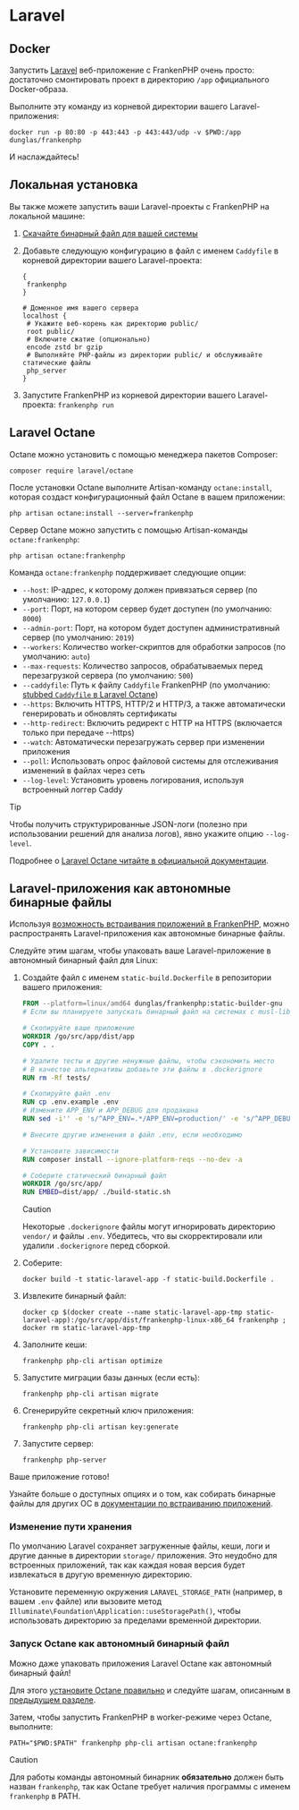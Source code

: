 # Laravel

## Docker

Запустить [Laravel](https://laravel.com) веб-приложение с FrankenPHP очень просто: достаточно смонтировать проект в директорию `/app` официального Docker-образа.

Выполните эту команду из корневой директории вашего Laravel-приложения:

```console
docker run -p 80:80 -p 443:443 -p 443:443/udp -v $PWD:/app dunglas/frankenphp
```

И наслаждайтесь!

## Локальная установка

Вы также можете запустить ваши Laravel-проекты с FrankenPHP на локальной машине:

1. [Скачайте бинарный файл для вашей системы](README.md#автономный-бинарный-файл)
2. Добавьте следующую конфигурацию в файл с именем `Caddyfile` в корневой директории вашего Laravel-проекта:

   ```caddyfile
   {
   	frankenphp
   }

   # Доменное имя вашего сервера
   localhost {
   	# Укажите веб-корень как директорию public/
   	root public/
   	# Включите сжатие (опционально)
   	encode zstd br gzip
   	# Выполняйте PHP-файлы из директории public/ и обслуживайте статические файлы
   	php_server
   }
   ```

3. Запустите FrankenPHP из корневой директории вашего Laravel-проекта: `frankenphp run`

## Laravel Octane

Octane можно установить с помощью менеджера пакетов Composer:

```console
composer require laravel/octane
```

После установки Octane выполните Artisan-команду `octane:install`, которая создаст конфигурационный файл Octane в вашем приложении:

```console
php artisan octane:install --server=frankenphp
```

Сервер Octane можно запустить с помощью Artisan-команды `octane:frankenphp`:

```console
php artisan octane:frankenphp
```

Команда `octane:frankenphp` поддерживает следующие опции:

- `--host`: IP-адрес, к которому должен привязаться сервер (по умолчанию: `127.0.0.1`)
- `--port`: Порт, на котором сервер будет доступен (по умолчанию: `8000`)
- `--admin-port`: Порт, на котором будет доступен административный сервер (по умолчанию: `2019`)
- `--workers`: Количество worker-скриптов для обработки запросов (по умолчанию: `auto`)
- `--max-requests`: Количество запросов, обрабатываемых перед перезагрузкой сервера (по умолчанию: `500`)
- `--caddyfile`: Путь к файлу `Caddyfile` FrankenPHP (по умолчанию: [stubbed `Caddyfile` в Laravel Octane](https://github.com/laravel/octane/blob/2.x/src/Commands/stubs/Caddyfile))
- `--https`: Включить HTTPS, HTTP/2 и HTTP/3, а также автоматически генерировать и обновлять сертификаты
- `--http-redirect`: Включить редирект с HTTP на HTTPS (включается только при передаче --https)
- `--watch`: Автоматически перезагружать сервер при изменении приложения
- `--poll`: Использовать опрос файловой системы для отслеживания изменений в файлах через сеть
- `--log-level`: Установить уровень логирования, используя встроенный логгер Caddy

> [!TIP]
> Чтобы получить структурированные JSON-логи (полезно при использовании решений для анализа логов), явно укажите опцию `--log-level`.

Подробнее о [Laravel Octane читайте в официальной документации](https://laravel.com/docs/octane).

## Laravel-приложения как автономные бинарные файлы

Используя [возможность встраивания приложений в FrankenPHP](embed.md), можно распространять Laravel-приложения как автономные бинарные файлы.

Следуйте этим шагам, чтобы упаковать ваше Laravel-приложение в автономный бинарный файл для Linux:

1. Создайте файл с именем `static-build.Dockerfile` в репозитории вашего приложения:

   ```dockerfile
   FROM --platform=linux/amd64 dunglas/frankenphp:static-builder-gnu
   # Если вы планируете запускать бинарный файл на системах с musl-libc, используйте static-builder-musl

   # Скопируйте ваше приложение
   WORKDIR /go/src/app/dist/app
   COPY . .

   # Удалите тесты и другие ненужные файлы, чтобы сэкономить место
   # В качестве альтернативы добавьте эти файлы в .dockerignore
   RUN rm -Rf tests/

   # Скопируйте файл .env
   RUN cp .env.example .env
   # Измените APP_ENV и APP_DEBUG для продакшна
   RUN sed -i'' -e 's/^APP_ENV=.*/APP_ENV=production/' -e 's/^APP_DEBUG=.*/APP_DEBUG=false/' .env

   # Внесите другие изменения в файл .env, если необходимо

   # Установите зависимости
   RUN composer install --ignore-platform-reqs --no-dev -a

   # Соберите статический бинарный файл
   WORKDIR /go/src/app/
   RUN EMBED=dist/app/ ./build-static.sh
   ```

   > [!CAUTION]
   >
   > Некоторые `.dockerignore` файлы могут игнорировать директорию `vendor/` и файлы `.env`. Убедитесь, что вы скорректировали или удалили `.dockerignore` перед сборкой.

2. Соберите:

   ```console
   docker build -t static-laravel-app -f static-build.Dockerfile .
   ```

3. Извлеките бинарный файл:

   ```console
   docker cp $(docker create --name static-laravel-app-tmp static-laravel-app):/go/src/app/dist/frankenphp-linux-x86_64 frankenphp ; docker rm static-laravel-app-tmp
   ```

4. Заполните кеши:

   ```console
   frankenphp php-cli artisan optimize
   ```

5. Запустите миграции базы данных (если есть):

   ```console
   frankenphp php-cli artisan migrate
   ```

6. Сгенерируйте секретный ключ приложения:

   ```console
   frankenphp php-cli artisan key:generate
   ```

7. Запустите сервер:

   ```console
   frankenphp php-server
   ```

Ваше приложение готово!

Узнайте больше о доступных опциях и о том, как собирать бинарные файлы для других ОС в [документации по встраиванию приложений](embed.md).

### Изменение пути хранения

По умолчанию Laravel сохраняет загруженные файлы, кеши, логи и другие данные в директории `storage/` приложения. Это неудобно для встроенных приложений, так как каждая новая версия будет извлекаться в другую временную директорию.

Установите переменную окружения `LARAVEL_STORAGE_PATH` (например, в вашем `.env` файле) или вызовите метод `Illuminate\Foundation\Application::useStoragePath()`, чтобы использовать директорию за пределами временной директории.

### Запуск Octane как автономный бинарный файл

Можно даже упаковать приложения Laravel Octane как автономный бинарный файл!

Для этого [установите Octane правильно](#laravel-octane) и следуйте шагам, описанным в [предыдущем разделе](#laravel-приложения-как-автономные-бинарные-файлы).

Затем, чтобы запустить FrankenPHP в worker-режиме через Octane, выполните:

```console
PATH="$PWD:$PATH" frankenphp php-cli artisan octane:frankenphp
```

> [!CAUTION]
> Для работы команды автономный бинарник **обязательно** должен быть назван `frankenphp`, так как Octane требует наличия программы с именем `frankenphp` в PATH.

